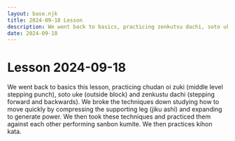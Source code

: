 ```yaml
---
layout: base.njk
title: 2024-09-18 Lesson
description: We went back to basics, practicing zenkutsu dachi, soto uke and oi zuki, practicing it alone and then with a partner (kumite).i
date: 2024-09-18
---
```

# Lesson 2024-09-18 

We went back to basics this lesson, practicing chudan oi zuki (middle level stepping punch), soto uke (outside block) and zenkustu dachi (stepping forward and backwards). We broke the techniques down studying how to move quickly by compressing the supporting leg (jiku ashi) and expanding to generate power. We then took these techniques and practiced them against each other performing sanbon kumite.  We then practices kihon kata.
